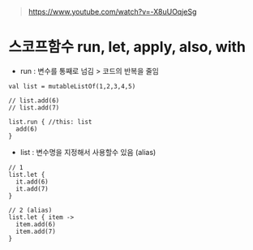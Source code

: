 > https://www.youtube.com/watch?v=-X8uUOqjeSg

# 스코프함수 run, let, apply, also, with
- run : 변수를 통째로 넘김 > 코드의 반복을 줄임
```
val list = mutableListOf(1,2,3,4,5)

// list.add(6)
// list.add(7)

list.run { //this: list
  add(6)
}
```
- list : 변수명을 지정해서 사용할수 있음 (alias)
```
// 1
list.let {
  it.add(6)
  it.add(7)
}

// 2 (alias)
list.let { item ->
  item.add(6)
  item.add(7)
}
```
